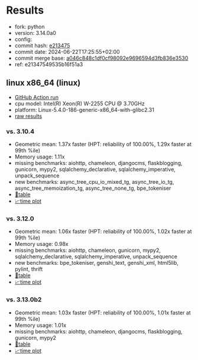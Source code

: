 # Results

- fork: python
- version: 3.14.0a0
- config: 
- commit hash: [e213475](https://github.com/python/cpython/commit/e213475)
- commit date: 2024-06-22T17:25:55+02:00
- commit merge base: [a046c848c1df0cf98092e9696594d3fb836e3530](https://github.com/python/cpython/commit/a046c848c1df0cf98092e9696594d3fb836e3530)
- ref: e21347549535b16f51a3

## linux x86_64 (linux)

- [GitHub Action run](https://github.com/faster-cpython/benchmarking/actions/runs/9646892753)
- cpu model: Intel(R) Xeon(R) W-2255 CPU @ 3.70GHz
- platform: Linux-5.4.0-186-generic-x86_64-with-glibc2.31
- [raw results](bm-20240622-linux-x86_64-python-e21347549535b16f51a3-3.14.0a0-e213475.json)

### vs. 3.10.4

- Geometric mean: 1.37x faster (HPT: reliability of 100.00%, 1.29x faster at 99th %ile)
- Memory usage: 1.11x
- missing benchmarks: aiohttp, chameleon, djangocms, flaskblogging, gunicorn, mypy2, sqlalchemy_declarative, sqlalchemy_imperative, unpack_sequence
- new benchmarks: async_tree_cpu_io_mixed_tg, async_tree_io_tg, async_tree_memoization_tg, async_tree_none_tg, bpe_tokeniser
- [📄table](bm-20240622-linux-x86_64-python-e21347549535b16f51a3-3.14.0a0-e213475-vs-3.10.4.md)
- [📈time plot](bm-20240622-linux-x86_64-python-e21347549535b16f51a3-3.14.0a0-e213475-vs-3.10.4.svg)

### vs. 3.12.0

- Geometric mean: 1.06x faster (HPT: reliability of 100.00%, 1.02x faster at 99th %ile)
- Memory usage: 0.98x
- missing benchmarks: aiohttp, chameleon, gunicorn, mypy2, sqlalchemy_declarative, sqlalchemy_imperative, unpack_sequence
- new benchmarks: bpe_tokeniser, genshi_text, genshi_xml, html5lib, pylint, thrift
- [📄table](bm-20240622-linux-x86_64-python-e21347549535b16f51a3-3.14.0a0-e213475-vs-3.12.0.md)
- [📈time plot](bm-20240622-linux-x86_64-python-e21347549535b16f51a3-3.14.0a0-e213475-vs-3.12.0.svg)

### vs. 3.13.0b2

- Geometric mean: 1.03x faster (HPT: reliability of 100.00%, 1.01x faster at 99th %ile)
- Memory usage: 1.01x
- missing benchmarks: aiohttp, chameleon, djangocms, flaskblogging, gunicorn, mypy2
- [📄table](bm-20240622-linux-x86_64-python-e21347549535b16f51a3-3.14.0a0-e213475-vs-3.13.0b2.md)
- [📈time plot](bm-20240622-linux-x86_64-python-e21347549535b16f51a3-3.14.0a0-e213475-vs-3.13.0b2.svg)

